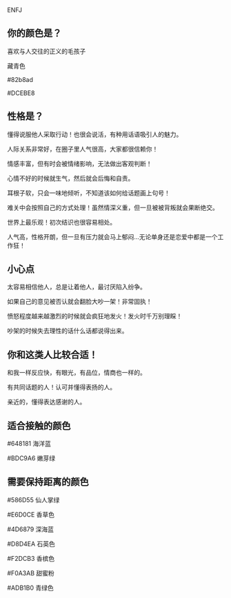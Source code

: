 ENFJ

## 你的颜色是？

喜欢与人交往的正义的毛孩子

藏青色

#82b8ad 

#DCEBE8



## 性格是？

懂得说服他人采取行动！也很会说活，有种用话语吸引人的魅力。

人际关系非常好，在圈子里人气很高，大家都很信赖你！

情感丰富，但有时会被情绪影响，无法做出客观判断！

心情不好的时候就生气，然后就会后悔和自责。

耳根子软，只会一味地倾听，不知道该如何给话题画上句号！

难关中会按照自己的方式处理！虽然情深义重，但一旦被被背叛就会果断绝交。

世界上最乐观！初次结识也很容易相处。

人气高，性格开朗，但一旦有压力就会马上郁闷...无论单身还是恋爱中都是一个工作狂！

## 小心点

太容易相信他人，总是让着他人，最讨厌陷入纷争。

如果自己的意见被否认就会翻脸大吵一架！非常固执！

愤怒程度越来越激烈的时候就会疯狂地发火！发火时千万别理睬！

吵架的时候失去理性的话什么话都说得出来。

## 你和这类人比较合适！

和我一样反应快，有眼光，有品位，情商也一样的。

有共同话题的人！认可并懂得表扬的人。

亲近的，懂得表达感谢的人。

## 适合接触的颜色

#648181 海洋蓝

#BDC9A6 嫩芽绿

## 需要保持距离的颜色

#586D55 仙人掌绿

#E6D0CE 香草色

#4D6879 深海蓝

#D8D4EA 石英色

#F2DCB3 香槟色

#F0A3AB 甜蜜粉

#ADB1B0 青绿色





